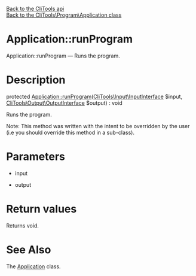 [Back to the CliTools api](https://github.com/lingtalfi/CliTools/blob/master/doc/api/CliTools.md)<br>
[Back to the CliTools\Program\Application class](https://github.com/lingtalfi/CliTools/blob/master/doc/api/CliTools/Program/Application.md)


Application::runProgram
================



Application::runProgram — Runs the program.




Description
================


protected [Application::runProgram](https://github.com/lingtalfi/CliTools/blob/master/doc/api/CliTools/Program/Application/runProgram.md)([CliTools\Input\InputInterface](https://github.com/lingtalfi/CliTools/blob/master/doc/api/CliTools/Input/InputInterface.md) $input, [CliTools\Output\OutputInterface](https://github.com/lingtalfi/CliTools/blob/master/doc/api/CliTools/Output/OutputInterface.md) $output) : void




Runs the program.

Note: This method was written with the intent to be overridden by the user (i.e you should override this method in a sub-class).



Parameters
================


- input

    

- output

    


Return values
================

Returns void.







See Also
================

The [Application](https://github.com/lingtalfi/CliTools/blob/master/doc/api/CliTools/Program/Application.md) class.
